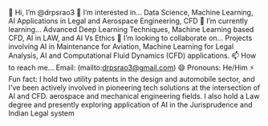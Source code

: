 👋 Hi, I’m @drpsrao3
👀 I’m interested in... 
Data Science, Machine Learning, AI Applications in Legal and Aerospace Engineering, CFD
🌱 I’m currently learning... 
Advanced Deep Learning Techniques, Machine Learning based CFD, AI in LAW, and AI Vs Ethics
💞 I’m looking to collaborate on... 
Projects involving AI in Maintenance for Aviation, Machine Learning for Legal Analysis, AI and Computational Fluid Dynamics (CFD) applications.
📫 How to reach me...
Email: (mailto:drpsrao3@gmail.com)
😄 Pronouns: He/Him
⚡ Fun fact: 
I hold two utility patents in the design and automobile sector, and I've been actively involved in pioneering tech solutions at the intersection of AI and CFD. aerospace and mechanical engineering fields.
I also hold a Law degree and presently exploring application of AI in the Jurisprudence and Indian Legal system
<!---
drpsrao3/drpsrao3 is a ✨ special ✨ repository because its `README.md` (this file) appears on your GitHub profile.
You can click the Preview link to take a look at your changes.
--->
